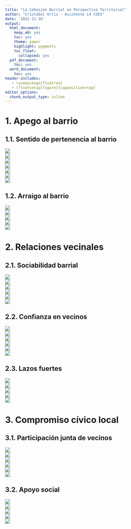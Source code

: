 ```yaml
---
title: "La Cohesión Barrial en Perspectiva Territorial"
author: "Cristóbal Ortiz - Asistente L4 COES"
date: '2022-11-16'
output:
  html_document:
    keep_md: yes
    toc: yes
    theme: paper
    highlight: pygments
    toc_float:
      collapsed: yes
  pdf_document:
    toc: yes
  word_document:
    toc: yes
header-includes:
   - \usepackage{floatrow}
   - \floatsetup[figure]{capposition=top}
editor_options: 
  chunk_output_type: inline
---
```







# 1. Apego al barrio

## 1.1. Sentido de pertenencia al barrio

<img src="cohesion-barrial-2022_files/figure-html/spb-ola-1.png" style="display: block; margin: auto auto auto 0;" />


<img src="cohesion-barrial-2022_files/figure-html/spb-ola-zona-1.png" style="display: block; margin: auto auto auto 0;" />

<img src="cohesion-barrial-2022_files/figure-html/spb-ola-region-1.png" style="display: block; margin: auto auto auto 0;" />

<img src="cohesion-barrial-2022_files/figure-html/spb-ola-estrato-1.png" style="display: block; margin: auto auto auto 0;" />

<img src="cohesion-barrial-2022_files/figure-html/spb-ola-quintil-1.png" style="display: block; margin: auto auto auto 0;" />


<img src="cohesion-barrial-2022_files/figure-html/spb-ola-quintil-zona-1.png" style="display: block; margin: auto auto auto 0;" />

<img src="cohesion-barrial-2022_files/figure-html/spb-educ-ams-1.png" style="display: block; margin: auto auto auto 0;" />


## 1.2. Arraigo al barrio

<img src="cohesion-barrial-2022_files/figure-html/arraigo-ola-1.png" style="display: block; margin: auto auto auto 0;" />

<img src="cohesion-barrial-2022_files/figure-html/arraigo-ola-zona-1.png" style="display: block; margin: auto auto auto 0;" />

<img src="cohesion-barrial-2022_files/figure-html/arraigo-ola-estrato-1.png" style="display: block; margin: auto auto auto 0;" />

<img src="cohesion-barrial-2022_files/figure-html/arraigo-ola-quintil-1.png" style="display: block; margin: auto auto auto 0;" />

<img src="cohesion-barrial-2022_files/figure-html/arraigo-ola-quintil-zona-1.png" style="display: block; margin: auto auto auto 0;" />

# 2. Relaciones vecinales

## 2.1. Sociabilidad barrial

<img src="cohesion-barrial-2022_files/figure-html/soci-ola-1.png" style="display: block; margin: auto auto auto 0;" />

<img src="cohesion-barrial-2022_files/figure-html/soci-ola-zona-1.png" style="display: block; margin: auto auto auto 0;" />
<img src="cohesion-barrial-2022_files/figure-html/soci-ola-region-1.png" style="display: block; margin: auto auto auto 0;" />

<img src="cohesion-barrial-2022_files/figure-html/soci-ola-estrato-1.png" style="display: block; margin: auto auto auto 0;" />

<img src="cohesion-barrial-2022_files/figure-html/soci-ola-quintil-1.png" style="display: block; margin: auto auto auto 0;" />

<img src="cohesion-barrial-2022_files/figure-html/soci-ola-quintil-zona-1.png" style="display: block; margin: auto auto auto 0;" />

## 2.2. Confianza en vecinos

<img src="cohesion-barrial-2022_files/figure-html/vecinos-ola-1.png" style="display: block; margin: auto auto auto 0;" />

<img src="cohesion-barrial-2022_files/figure-html/vecinos-zona-1.png" style="display: block; margin: auto auto auto 0;" />
<img src="cohesion-barrial-2022_files/figure-html/vecinos-ola-region-1.png" style="display: block; margin: auto auto auto 0;" />

<img src="cohesion-barrial-2022_files/figure-html/vecinos-estrato-1.png" style="display: block; margin: auto auto auto 0;" />

<img src="cohesion-barrial-2022_files/figure-html/vecinos-quintil-1.png" style="display: block; margin: auto auto auto 0;" />

<img src="cohesion-barrial-2022_files/figure-html/vecinos-ola-quintil-zona-1.png" style="display: block; margin: auto auto auto 0;" />


## 2.3. Lazos fuertes

<img src="cohesion-barrial-2022_files/figure-html/lazos-ola-1.png" style="display: block; margin: auto auto auto 0;" />


<img src="cohesion-barrial-2022_files/figure-html/lazos-ola-zona-1.png" style="display: block; margin: auto auto auto 0;" />

<img src="cohesion-barrial-2022_files/figure-html/lazos-ola-estrato-1.png" style="display: block; margin: auto auto auto 0;" />

<img src="cohesion-barrial-2022_files/figure-html/lazos-ola-quintil-1.png" style="display: block; margin: auto auto auto 0;" />

<img src="cohesion-barrial-2022_files/figure-html/lazos-ola-quintil-zona-1.png" style="display: block; margin: auto auto auto 0;" />


# 3. Compromiso cívico local

## 3.1. Participación junta de vecinos

<img src="cohesion-barrial-2022_files/figure-html/membresia-ola-1.png" style="display: block; margin: auto auto auto 0;" />

<img src="cohesion-barrial-2022_files/figure-html/membresia-zona-1.png" style="display: block; margin: auto auto auto 0;" />
<img src="cohesion-barrial-2022_files/figure-html/membresia-region-1.png" style="display: block; margin: auto auto auto 0;" />


<img src="cohesion-barrial-2022_files/figure-html/membresia-estrato-1.png" style="display: block; margin: auto auto auto 0;" />


<img src="cohesion-barrial-2022_files/figure-html/membresia-ola-quintil-1.png" style="display: block; margin: auto auto auto 0;" />

<img src="cohesion-barrial-2022_files/figure-html/membresia-ola-quintil-zona-1.png" style="display: block; margin: auto auto auto 0;" />

## 3.2. Apoyo social

<img src="cohesion-barrial-2022_files/figure-html/frecvisita-ola-1.png" style="display: block; margin: auto auto auto 0;" />

<img src="cohesion-barrial-2022_files/figure-html/frecvisita-zona-1.png" style="display: block; margin: auto auto auto 0;" />

<img src="cohesion-barrial-2022_files/figure-html/frecvisita-estrato-1.png" style="display: block; margin: auto auto auto 0;" />

<img src="cohesion-barrial-2022_files/figure-html/frecvisita-quintil-1.png" style="display: block; margin: auto auto auto 0;" />

<img src="cohesion-barrial-2022_files/figure-html/frecvisita-ola-quintil-zona-1.png" style="display: block; margin: auto auto auto 0;" />
